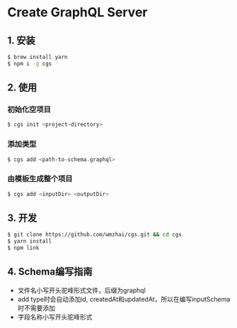 # Create GraphQL Server


## 1. 安装
 
```bash
$ brew install yarn
$ npm i -g cgs
```

## 2. 使用

### 初始化空项目
```bash
$ cgs init <project-directory>
```
### 添加类型
```bash
$ cgs add <path-to-schema.graphql>
```

### 由模板生成整个项目
```bash
$ cgs add <inputDir> <outputDir>
```

## 3. 开发

```bash
$ git clone https://github.com/wmzhai/cgs.git && cd cgs
$ yarn install
$ npm link
```


## 4. Schema编写指南

* 文件名小写开头驼峰形式文件，后缀为graphql
* add type时会自动添加id, createdAt和updatedAt，所以在编写inputSchema时不需要添加
* 字段名称小写开头驼峰形式